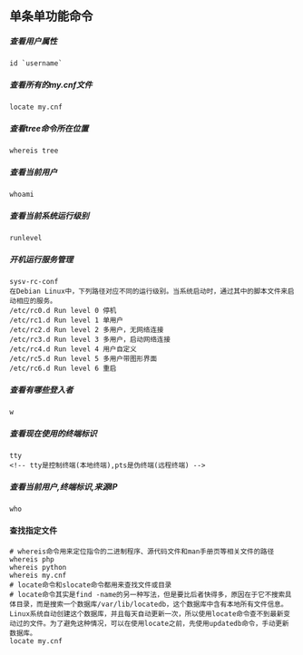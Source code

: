 ## 单条单功能命令

##### 查看用户属性
	id `username`
	
##### 查看所有的my.cnf文件
	locate my.cnf

##### 查看tree命令所在位置
	whereis tree

##### 查看当前用户
	whoami

##### 查看当前系统运行级别
	runlevel

##### 开机运行服务管理
	sysv-rc-conf
	在Debian Linux中，下列路径对应不同的运行级别。当系统启动时，通过其中的脚本文件来启动相应的服务。 
	/etc/rc0.d Run level 0 停机
	/etc/rc1.d Run level 1 单用户
	/etc/rc2.d Run level 2 多用户，无网络连接
	/etc/rc3.d Run level 3 多用户，启动网络连接
	/etc/rc4.d Run level 4 用户自定义
	/etc/rc5.d Run level 5 多用户带图形界面
	/etc/rc6.d Run level 6 重启

##### 查看有哪些登入者
	w

##### 查看现在使用的终端标识
	tty
	<!-- tty是控制终端(本地终端),pts是伪终端(远程终端) -->

##### 查看当前用户,终端标识,来源IP
	who

#### 查找指定文件
	# whereis命令用来定位指令的二进制程序、源代码文件和man手册页等相关文件的路径
	whereis php
	whereis python
	whereis my.cnf
	# locate命令和slocate命令都用来查找文件或目录
	# locate命令其实是find -name的另一种写法，但是要比后者快得多，原因在于它不搜索具体目录，而是搜索一个数据库/var/lib/locatedb，这个数据库中含有本地所有文件信息。Linux系统自动创建这个数据库，并且每天自动更新一次，所以使用locate命令查不到最新变动过的文件。为了避免这种情况，可以在使用locate之前，先使用updatedb命令，手动更新数据库。
	locate my.cnf